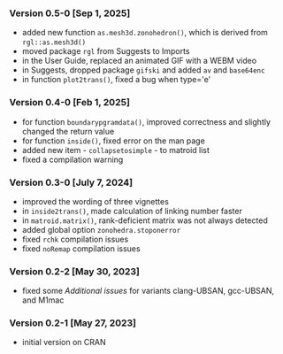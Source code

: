

### Version 0.5-0 [Sep 1, 2025]

* added new function `as.mesh3d.zonohedron()`, which is derived from `rgl::as.mesh3d()`
* moved package `rgl` from Suggests to Imports
* in the User Guide, replaced an animated GIF with a WEBM video
* in Suggests, dropped package `gifski` and added `av` and `base64enc`
* in function `plot2trans()`, fixed a bug when type='e'


### Version 0.4-0 [Feb 1, 2025]

* for function `boundarypgramdata()`, improved correctness and slightly changed the return value
* for function `inside()`, fixed error on the man page
* added new item - `collapsetosimple` - to matroid list
* fixed a compilation warning


### Version 0.3-0 [July 7, 2024]

* improved the wording of three vignettes
* in `inside2trans()`, made calculation of linking number faster
* in `matroid.matrix()`, rank-deficient matrix was not always detected
* added global option `zonohedra.stoponerror`
* fixed `rchk` compilation issues
* fixed `noRemap` compilation issues


### Version 0.2-2 [May 30, 2023]

* fixed some *Additional issues* for variants clang-UBSAN, gcc-UBSAN, and M1mac


### Version 0.2-1 [May 27, 2023]

* initial version on CRAN
